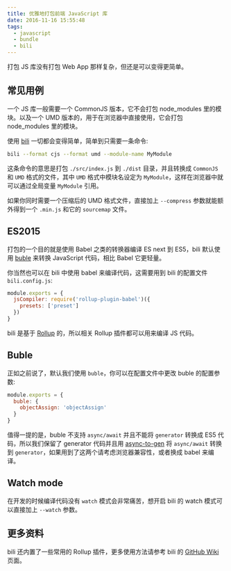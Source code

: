 ```yaml
---
title: 优雅地打包前端 JavaScript 库
date: 2016-11-16 15:55:48
tags:
  - javascript
  - bundle
  - bili
---
```


打包 JS 库没有打包 Web App 那样复杂，但还是可以变得更简单。

## <span>常见用例</span>

一个 JS 库一般需要一个 CommonJS 版本，它不会打包 node_modules 里的模块。以及一个 UMD 版本的，用于在浏览器中直接使用，它会打包 node_modules 里的模块。

使用 [bili](https://github.com/universe-denpa/bili) 一切都会变得简单，简单到只需要一条命令:

```bash
bili --format cjs --format umd --module-name MyModule
```

这条命令的意思是打包 `./src/index.js` 到 `./dist` 目录，并且转换成 `CommonJS` 和 `UMD` 格式的文件，其中 `UMD` 格式中模块名设定为 `MyModule`，这样在浏览器中就可以通过全局变量 `MyModule` 引用。

如果你同时需要一个压缩后的 UMD 格式文件，直接加上 `--compress` 参数就能额外得到一个 `.min.js` 和它的 `sourcemap` 文件。

## <span>ES2015</span>

打包的一个目的就是使用 Babel 之类的转换器编译 ES next 到 ES5，bili 默认使用 [buble](https://buble.surge.sh/guide) 来转换 JavaScript 代码，相比 Babel 它更轻量。

你当然也可以在 bili 中使用 babel 来编译代码，这需要用到 bili 的配置文件 `bili.config.js`:

```js
module.exports = {
  jsCompiler: require('rollup-plugin-babel')({
    presets: ['preset']
  })
}
```

bili 是基于 [Rollup](https://github.com/rollup/rollup) 的，所以相关 Rollup 插件都可以用来编译 JS 代码。

## <span>Buble</span>

正如之前说了，默认我们使用 `buble`，你可以在配置文件中更改 buble 的配置参数:

```js
module.exports = {
  buble: {
    objectAssign: 'objectAssign'
  }
}
```

值得一提的是，buble 不支持 `async/await` 并且不能将 `generator` 转换成 ES5 代码，所以我们保留了 generator 代码并且用 [async-to-gen](https://github.com/leebyron/async-to-gen) 将 `async/await` 转换到 `generator`，如果用到了这两个请考虑浏览器兼容性，或者换成 babel 来编译。

## <span>Watch mode</span>

在开发的时候编译代码没有 `watch` 模式会非常痛苦，想开启 bili 的 watch 模式可以直接加上 `--watch` 参数。

## <span>更多资料</span>

bili 还内置了一些常用的 Rollup 插件，更多使用方法请参考 bili 的 [GitHub Wiki](https://github.com/universe-denpa/bili/wiki) 页面。